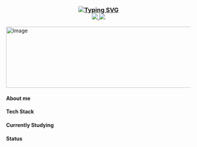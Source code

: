 <h3 align="center">
  <a href="https://git.io/typing-svg">
    <img src="https://readme-typing-svg.demolab.com?font=Fira+Code&pause=1000&color=F7F7F7&center=true&vCenter=true&width=435&lines=Hello+World%2C+I'm+Gustav+!;Welcome+to+my+GitHub+profile" alt="Typing SVG" />
  </a>
  <br>
  <a href = "mailto:oakhenry2@gmail.com">
    <img src="https://img.shields.io/badge/-Gmail-%23333?style=for-the-badge&logo=gmail&logoColor=white" target="_blank">
  </a>
  <a href="https://www.linkedin.com/in/gustavo-oak/" target="_blank">
    <img src="https://img.shields.io/badge/-LinkedIn-%230077B5?style=for-the-badge&logo=linkedin&logoColor=white" target="_blank">
  </a>
</h3>

<!--- Imagem servindo como divisoria -->
<img width="1438" height="167" alt="Image" src="https://github.com/user-attachments/assets/e4dcfdf6-dbaa-450c-ac5e-2b4b585d3414" />

#### About me

#### Tech Stack
<div style="display: inline_block">

</div>

#### Currently Studying
<div style="display: inline_block">

</div>

#### Status
